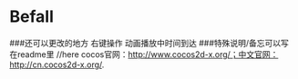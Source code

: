 # Befall



###还可以更改的地方
	右键操作
	动画播放中时间到达
###特殊说明/备忘可以写在readme里
	//here
	cocos官网：http://www.cocos2d-x.org/；中文官网：http://cn.cocos2d-x.org/.

